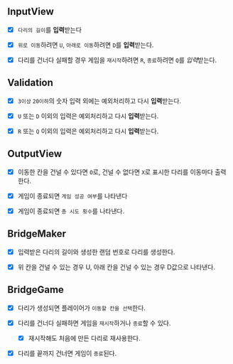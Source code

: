 ## InputView

-   [x] `다리의 길이`를 **입력**받는다

-   [x] `위로 이동`하려면 `U`, `아래로 이동`하려면 `D`를 **입력**받는다.

-   [x] 다리를 건너다 실패할 경우 게임을 `재시작`하려면 `R`, `종료`하려면 `Q`를 *입력*받는다.

## Validation

-   [x] `3이상` `20이하`의 숫자 입력 외에는 예외처리하고 다시 **입력**받는다.

-   [x] `U` 또는 `D` 이외의 입력은 예외처리하고 다시 **입력**받는다.

-   [x] `R` 또는 `Q` 이외의 입력은 예외처리하고 다시 **입력**받는다.

## OutputView

-   [x] 이동한 칸을 건널 수 있다면 `O`로, 건널 수 없다면 `X`로 표시한 다리를 이동마다 출력한다.

-   [x] 게임이 종료되면 `게임 성공 여부`를 나타낸다

-   [x] 게임이 종료되면 `총 시도 횟수`를 나타낸다.

## BridgeMaker

-   [x] 입력받은 다리의 길이와 생성한 랜덤 번호로 다리를 생성한다.

-   [x] 위 칸을 건널 수 있는 경우 U, 아래 칸을 건널 수 있는 경우 D값으로 나타낸다.

## BridgeGame

-   [x] 다리가 생성되면 플레이어가 `이동할 칸을 선택`한다.

-   [x] 다리를 건너다 실패하면 게임을 `재시작`하거나 `종료`할 수 있다.

    -   [x] 재시작해도 처음에 만든 다리로 재사용한다.

-   [x] 다리를 끝까지 건너면 게임이 `종료`된다.

